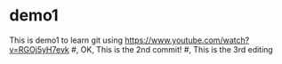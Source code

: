 # demo1
This is demo1 to learn git using https://www.youtube.com/watch?v=RGOj5yH7evk
#, OK, This is the 2nd commit!
#, This is the 3rd editing

